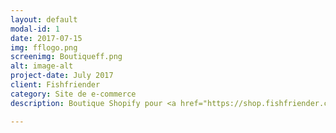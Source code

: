 ```yaml
---
layout: default
modal-id: 1
date: 2017-07-15
img: fflogo.png
screenimg: Boutiqueff.png
alt: image-alt
project-date: July 2017
client: Fishfriender
category: Site de e-commerce
description: Boutique Shopify pour <a href="https://shop.fishfriender.com/" target="_blank">Fishfriender</a>, une startup française qui gère un réseau social. Visitez la boutique en cliquant <a href="https://shop.fishfriender.com/" target="_blank">ICI!</a> Obtenez votre e-boutique en 3 JOURS! Contactez-moi pour un devis GRATUIT!

---
```

